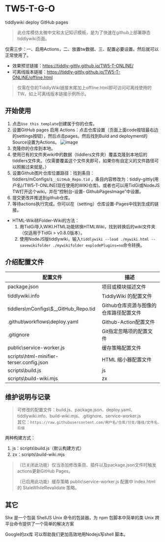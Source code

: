 # TW5-T-G-O

tiddlywiki deploy GitHub pages

> 此仓库模仿太微中文和太记知识模板，是为了快速在github上部署静态tiddlywiki页面。

仅需三步：一、启用Actions，二、放置tw数据、三、配置必要设置。然后就可以正常使用了。

- 效果预览链接：https://tiddly-gittly.github.io/TW5-T-ONLINE/
- 可离线版本链接：https://tiddly-gittly.github.io/TW5-T-ONLINE/offline.html 

> 仅需在你的TiddlyWiki链接末尾加上offline.html即可访问可离线使用的TW。如上可离线版本链接示例所示。

## 开始使用
1. 点击`Use this template`创建属于你的仓库。
2. 设置GitHub pages 启用 Actions：点击仓库设置（页面上面code按钮最右边的settings按钮），然后点击pages。然后找到Build and deployment的Source设置为Actions。
![image](https://user-images.githubusercontent.com/32425955/211513957-2e679998-6035-4904-9c0e-58fab7963b05.png)
3. 克隆你的仓库到本地。
4. 使用已有的文件夹wiki中的数据（tiddlers文件夹）覆盖克隆到本地后的tiddlers文件夹。（仅需要覆盖这个文件夹即可，如果你有自定义的文件路径可以照搬过来就是。）
5. 设置Github图片仓库位置路径：找到条目：tiddlers/mConfigs/`$__GitHub_Repo.tid` ，条目内容修改为：tiddly-gittly(用户名)/TW5-T-ONLINE(现在使用的WIKI仓库)。或者也可以用TidGi或NodeJS TW打开这个wiki，并在“控制台-设置- GithubPagesImage”中设置。
6. 提交更改并推送到github仓库。
7. 等待actions执行完成。你可以在（setting）仓库设置-Pages中找到生成的链接。


- HTML-Wiki转Folder-Wiki的方法：
    1. 用TidGi导入WIKI.HTML功能转换HTMLWiki，找到转换后的wiki文件夹（仅适用于TidGi > v0.8.0版本）。
    2. 使用NodeJS版tiddlywiki，输入`tiddlywiki --load ./mywiki.html --savewikifolder ./mywikifolder explodePlugins=no`命令转换。


## 介绍配置文件

| 配置文件                                 | 描述                                   |
| ---------------------------------------- | -------------------------------------- |
| package.json                             | 项目或模块描述文件                     |
| tiddlywiki.info                          | TiddlyWiki 的配置文件                  |
| tiddlers\mConfigs\\$__GitHub_Repo.tid    | Github仓库资源与图像的仓库路径配置文件 |
| .github\workflows\deploy.yaml            | Github-Action配置文件                  |
| .gitignore                               | Git指定忽略项的配置文件                |
| public\service-worker.js                 | 缓存策略配置文件                       |
| scripts\html-minifier-terser.config.json | HTML 缩小器配置文件                    |
| scripts\build.js                         | js                                     |
| scripts\build-wiki.mjs                   | zx                                     |


## 维护说明与记录
> 可修改的配置文件：build.js、package.json、deploy.yaml、tiddlywiki.info、build-wiki.mjs、.gitignore、service-worker.js  
> 其它：`https://raw.githubusercontent.com/用户名/仓库/分支/路径/文件名.后缀`

两种构建方式：
1. js：scripts\build.js（默认构建方式）
2. zx：scripts\build-wiki.mjs

> （已关闭此功能）仅当添加修改条目、插件以及package.json文件时触发actions更新GitHub Pages。
> 
> （已启用此功能）缓存策略 public\service-worker.js 配置中 index.html 的 StaleWhileRevalidate 策略。

## 其它

Shx 是一个包装 ShellJS Unix 命令的包装器，为 npm 包脚本中简单的类 Unix 跨平台命令提供了一个简单的解决方案

Google的zx库 可以帮助我们更加高效地用Nodejs写shell 脚本。